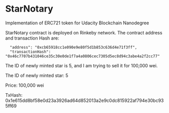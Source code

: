 # StarNotary
Implementation of ERC721 token for Udacity Blockchain Nanodegree

StarNotary contract is deployed on Rinkeby network.
The contract address and transaction Hash are: 

      "address": "0xcb65918cc1e090e9e80f5d1b853c636d4e71f3ff",
      "transactionHash": "0x46c7707b431046ce35c30e0de1f7a4a0806cec7305d5ec8d94c3abe4a2f2cc77"

The ID of newly minted star is 5, and I am trying to sell it for 100,000 wei.

The ID of newly minted star: 5

Price:                       100,000 wei

TxHash:                      0x1e615dd8bf58e0d23a3926ad64d852013a2e9c0dc815922af794e30bc935ff69
